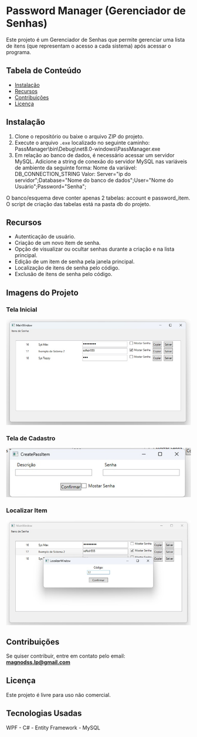 ﻿# Password Manager (Gerenciador de Senhas)

Este projeto é um Gerenciador de Senhas que permite gerenciar uma lista de itens (que representam o acesso a cada sistema) após acessar o programa.

## Tabela de Conteúdo

- [Instalação](#instalação)
- [Recursos](#recursos)
- [Contribuições](#contribuições)
- [Licença](#licença)

## Instalação

1. Clone o repositório ou baixe o arquivo ZIP do projeto.
2. Execute o arquivo `.exe` localizado no seguinte caminho: PassManager\bin\Debug\net8.0-windows\PassManager.exe
3. Em relação ao banco de dados, é necessário acessar um servidor MySQL. Adicione a string de conexão do servidor MySQL nas variáveis de ambiente da seguinte forma:
Nome da variável: DB_CONNECTION_STRING
Valor: Server="ip do servidor";Database="Nome do banco de dados";User="Nome do Usuário";Password="Senha";

O banco/esquema deve conter apenas 2 tabelas: account e password_item. O script de criação das tabelas está na pasta db do projeto.

## Recursos

- Autenticação de usuário.
- Criação de um novo item de senha.
- Opção de visualizar ou ocultar senhas durante a criação e na lista principal.
- Edição de um item de senha pela janela principal.
- Localização de itens de senha pelo código.
- Exclusão de itens de senha pelo código.

## Imagens do Projeto

### Tela Inicial
![Tela Inicial](https://github.com/MagnoVJ/PasswordManager/blob/main/Screenshots/Screenshot1.jpg)

### Tela de Cadastro
![Tela de Cadastro](https://github.com/MagnoVJ/PasswordManager/blob/main/Screenshots/Screenshot2.jpg)

### Localizar Item
![Localizar](https://github.com/MagnoVJ/PasswordManager/blob/main/Screenshots/Screenshot3.jpg)

## Contribuições

Se quiser contribuir, entre em contato pelo email:  
**magnodss.lp@gmail.com**

## Licença

Este projeto é livre para uso não comercial.

## Tecnologias Usadas
WPF - C# - Entity Framework - MySQL